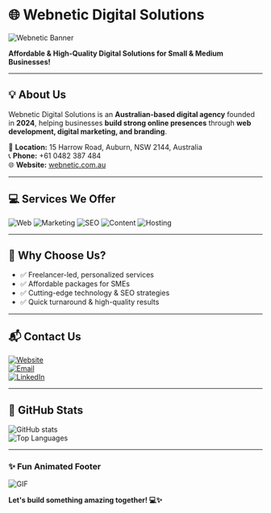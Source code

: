 # 🌐 Webnetic Digital Solutions

![Webnetic Banner](https://media.giphy.com/media/L0FqYHZGx9RiF3yX1X/giphy.gif)

**Affordable & High-Quality Digital Solutions for Small & Medium Businesses!**  

---

## 💡 About Us
Webnetic Digital Solutions is an **Australian-based digital agency** founded in **2024**, helping businesses **build strong online presences** through **web development, digital marketing, and branding**.  

📍 **Location:** 15 Harrow Road, Auburn, NSW 2144, Australia  
📞 **Phone:** +61 0482 387 484  
🌐 **Website:** [webnetic.com.au](https://webnetic.com.au)  

---

## 💻 Services We Offer

![Web](https://img.shields.io/badge/Web%20Development-blue?style=for-the-badge&logo=html5)
![Marketing](https://img.shields.io/badge/Digital%20Marketing-orange?style=for-the-badge&logo=googleanalytics)
![SEO](https://img.shields.io/badge/SEO%20%26%20SEM-green?style=for-the-badge&logo=google)
![Content](https://img.shields.io/badge/Content%20%26%20Branding-purple?style=for-the-badge&logo=medium)
![Hosting](https://img.shields.io/badge/Web%20Hosting-red?style=for-the-badge&logo=amazonaws)

---

## 🌟 Why Choose Us?

- ✅ Freelancer-led, personalized services  
- ✅ Affordable packages for SMEs  
- ✅ Cutting-edge technology & SEO strategies  
- ✅ Quick turnaround & high-quality results  

---

## 📬 Contact Us

[![Website](https://img.shields.io/badge/Website-webnetic.com.au-blue?style=for-the-badge&logo=internet-explorer)](https://webnetic.com.au)  
[![Email](https://img.shields.io/badge/Email-contact@webnetic.com.au-red?style=for-the-badge&logo=gmail)](mailto:contact@webnetic.com.au)  
[![LinkedIn](https://img.shields.io/badge/LinkedIn-Webnetic-blue?style=for-the-badge&logo=linkedin)](https://www.linkedin.com/company/webnetic-digital-solutions/)

---

## 🚀 GitHub Stats

![GitHub stats](https://github-readme-stats.vercel.app/api?username=WebneticDigital&show_icons=true&theme=radical)  
![Top Languages](https://github-readme-stats.vercel.app/api/top-langs/?username=WebneticDigital&layout=compact&theme=radical)

---

### ✨ Fun Animated Footer
![GIF](https://media.giphy.com/media/26ufdipQqU2lhNA4g/giphy.gif)

**Let's build something amazing together! 💻✨**
